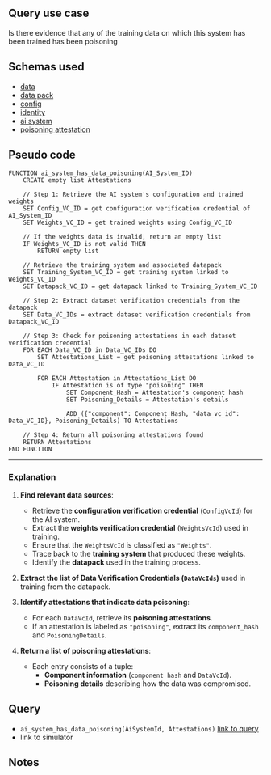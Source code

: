 ## Query use case

Is there evidence that any of the training data on which this system has been trained has been poisoning



## Schemas used

* [data](https://github.com/nqminds/Trusted-AI-BOM/blob/main/packages/schemas/src/taibom-schemas/10-data.v1.0.0.schema.yaml)
* [data pack](https://github.com/nqminds/Trusted-AI-BOM/blob/main/packages/schemas/src/taibom-schemas/20-data-pack.v1.0.0.schema.yaml)
* [config](https://github.com/nqminds/Trusted-AI-BOM/blob/main/packages/schemas/src/taibom-schemas/25-config.v1.0.0.schema.yaml) 
* [identity](https://github.com/nqminds/Trusted-AI-BOM/blob/main/packages/schemas/src/taibom-schemas/5-identity.v1.0.0.schema.yaml)
* [ai system](https://github.com/nqminds/Trusted-AI-BOM/blob/main/packages/schemas/src/taibom-schemas/50-ai-system.v1.0.0.schema.yaml)
* [poisoning attestation](https://github.com/nqminds/Trusted-AI-BOM/blob/main/packages/schemas/src/taibom-schemas/65-poisoning-attestation.v1.0.0.schema.yaml)


## Pseudo code 

```
FUNCTION ai_system_has_data_poisoning(AI_System_ID)
    CREATE empty list Attestations

    // Step 1: Retrieve the AI system's configuration and trained weights
    SET Config_VC_ID = get configuration verification credential of AI_System_ID
    SET Weights_VC_ID = get trained weights using Config_VC_ID

    // If the weights data is invalid, return an empty list
    IF Weights_VC_ID is not valid THEN
        RETURN empty list

    // Retrieve the training system and associated datapack
    SET Training_System_VC_ID = get training system linked to Weights_VC_ID
    SET Datapack_VC_ID = get datapack linked to Training_System_VC_ID

    // Step 2: Extract dataset verification credentials from the datapack
    SET Data_VC_IDs = extract dataset verification credentials from Datapack_VC_ID

    // Step 3: Check for poisoning attestations in each dataset verification credential
    FOR EACH Data_VC_ID in Data_VC_IDs DO
        SET Attestations_List = get poisoning attestations linked to Data_VC_ID

        FOR EACH Attestation in Attestations_List DO
            IF Attestation is of type "poisoning" THEN
                SET Component_Hash = Attestation's component hash
                SET Poisoning_Details = Attestation's details
                
                ADD ({"component": Component_Hash, "data_vc_id": Data_VC_ID}, Poisoning_Details) TO Attestations

    // Step 4: Return all poisoning attestations found
    RETURN Attestations
END FUNCTION
```

---

### **Explanation**
1. **Find relevant data sources**:  
   - Retrieve the **configuration verification credential** (`ConfigVcId`) for the AI system.  
   - Extract the **weights verification credential** (`WeightsVcId`) used in training.  
   - Ensure that the `WeightsVcId` is classified as `"Weights"`.  
   - Trace back to the **training system** that produced these weights.  
   - Identify the **datapack** used in the training process.  

2. **Extract the list of Data Verification Credentials (`DataVcIds`)** used in training from the datapack.  

3. **Identify attestations that indicate data poisoning**:  
   - For each `DataVcId`, retrieve its **poisoning attestations**.  
   - If an attestation is labeled as `"poisoning"`, extract its `component_hash` and `PoisoningDetails`.  

4. **Return a list of poisoning attestations**:  
   - Each entry consists of a tuple:  
     - **Component information** (`component hash` and `DataVcId`).  
     - **Poisoning details** describing how the data was compromised.  



## Query

- `ai_system_has_data_poisoning(AiSystemId, Attestations)` [link to query](https://github.com/nqminds/Trusted-AI-BOM/blob/main/packages/claim_cascade_batteries/taibom-battery/scenarios.json#L217-L220)
- link to simulator 



## Notes

